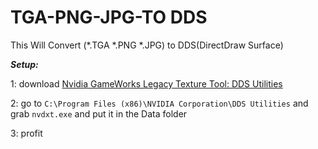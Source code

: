 # TGA-PNG-JPG-TO DDS
 This Will Convert (*.TGA *.PNG *.JPG) to DDS(DirectDraw Surface)
 
***Setup:***

1: download [Nvidia GameWorks Legacy Texture Tool: DDS Utilities](https://developer.nvidia.com/legacy-texture-tools)

2: go to `C:\Program Files (x86)\NVIDIA Corporation\DDS Utilities` and grab `nvdxt.exe` and put it in the Data folder

3: profit
